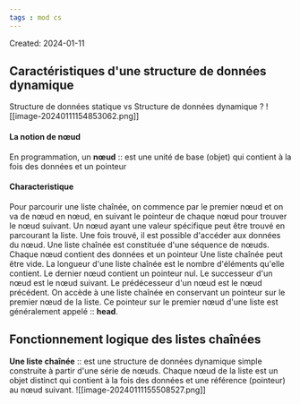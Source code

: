 ```yaml
---
tags : mod cs
---
```

Created: 2024-01-11

## Caractéristiques d'une structure de données dynamique
Structure de données statique vs Structure de données dynamique
?
![[image-20240111154853062.png]]

#### La notion de nœud 
En programmation, un **nœud** :: est une unité de base (objet) qui contient à la fois des données et un pointeur

#### Characteristique
Pour parcourir une liste chaînée, on commence par le premier nœud et on va de nœud en nœud, en suivant le pointeur de chaque nœud pour trouver le nœud suivant. 
Un nœud ayant une valeur spécifique peut être trouvé en parcourant la liste. 
Une fois trouvé, il est possible d'accéder aux données du nœud. 
Une liste chaînée est constituée d'une séquence de nœuds. 
Chaque nœud contient des données et un pointeur 
Une liste chaînée peut être vide. 
La longueur d'une liste chaînée est le nombre d'éléments qu'elle contient. 
Le dernier nœud contient un pointeur nul. 
Le successeur d'un nœud est le nœud suivant. 
Le prédécesseur d'un nœud est le nœud précédent. 
On accède à une liste chaînée en conservant un pointeur sur le premier nœud de la liste. 
Ce pointeur sur le premier nœud d'une liste est généralement appelé :: **head**.

## Fonctionnement logique des listes chaînées
**Une liste chaînée** :: est une structure de données dynamique simple construite à partir d'une série de nœuds. Chaque nœud de la liste est un objet distinct qui contient à la fois des données et une référence (pointeur) au nœud suivant.
![[image-20240111155508527.png]]

